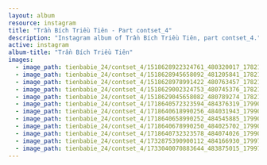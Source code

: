 ```yaml
---
layout: album
resource: instagram
title: "Trần Bích Triều Tiên - Part contset_4"
description: "Instagram album of Trần Bích Triều Tiên, part contset_4."
active: instagram
album-title: "Trần Bích Triều Tiên"
images:
  - image_path: tienbabie_24/contset_4/1518628922324761_480320017_1782122882642029_3663369721597053873_n.jpg
  - image_path: tienbabie_24/contset_4/1518628945658092_481205841_1782122579308726_4798503335812990572_n.jpg
  - image_path: tienbabie_24/contset_4/1518628978991422_480763457_1782122755975375_5950083520658486137_n.jpg
  - image_path: tienbabie_24/contset_4/1518629002324753_480745376_1782122759308708_7189326872232441773_n.jpg
  - image_path: tienbabie_24/contset_4/1518629045658082_480789274_1782122752642042_5241036024248760151_n.jpg
  - image_path: tienbabie_24/contset_4/1718640572323594_484376319_1799027790951538_4518829811836054636_n.jpg
  - image_path: tienbabie_24/contset_4/1718640618990256_484031943_1799027640951553_3072238466194472375_n.jpg
  - image_path: tienbabie_24/contset_4/1718640658990252_484545885_1799027654284885_9211051660832023708_n.jpg
  - image_path: tienbabie_24/contset_4/1718640678990250_484025702_1799027514284899_6702127252339500057_n.jpg
  - image_path: tienbabie_24/contset_4/1718640732323578_484074026_1799027557618228_8214023428136436429_n.jpg
  - image_path: tienbabie_24/contset_4/1732875390900112_484166930_1799728700881447_3981289287668715709_n.jpg
  - image_path: tienbabie_24/contset_4/1733040070883644_483875015_1799729157548068_7288558407534773469_n.jpg
---
```

